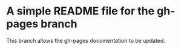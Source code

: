# A simple README file for the gh-pages branch

This branch allows the gh-pages documentation to be updated.
